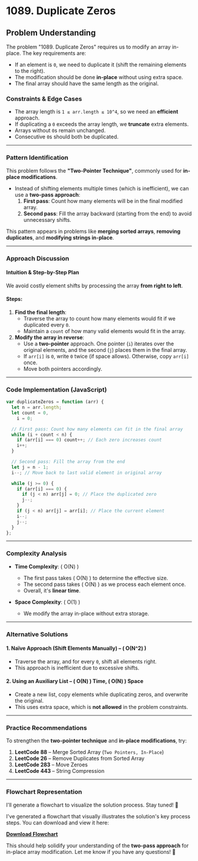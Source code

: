 # **1089. Duplicate Zeros**

## **Problem Understanding**

The problem "1089. Duplicate Zeros" requires us to modify an array in-place. The key requirements are:

- If an element is `0`, we need to duplicate it (shift the remaining elements to the right).
- The modification should be done **in-place** without using extra space.
- The final array should have the same length as the original.

### **Constraints & Edge Cases**

- The array length is `1 ≤ arr.length ≤ 10^4`, so we need an **efficient** approach.
- If duplicating a `0` exceeds the array length, we **truncate** extra elements.
- Arrays without `0`s remain unchanged.
- Consecutive `0`s should both be duplicated.

---

### **Pattern Identification**

This problem follows the **"Two-Pointer Technique"**, commonly used for **in-place modifications**.

- Instead of shifting elements multiple times (which is inefficient), we can use a **two-pass approach**:
  1. **First pass**: Count how many elements will be in the final modified array.
  2. **Second pass**: Fill the array backward (starting from the end) to avoid unnecessary shifts.

This pattern appears in problems like **merging sorted arrays**, **removing duplicates**, and **modifying strings in-place**.

---

### **Approach Discussion**

#### **Intuition & Step-by-Step Plan**

We avoid costly element shifts by processing the array **from right to left**.

#### **Steps:**

1. **Find the final length**:
   - Traverse the array to count how many elements would fit if we duplicated every `0`.
   - Maintain a `count` of how many valid elements would fit in the array.
2. **Modify the array in reverse**:
   - Use a **two-pointer** approach. One pointer (`i`) iterates over the original elements, and the second (`j`) places them in the final array.
   - If `arr[i]` is `0`, write `0` twice (if space allows). Otherwise, copy `arr[i]` once.
   - Move both pointers accordingly.

---

### **Code Implementation (JavaScript)**

```javascript
var duplicateZeros = function (arr) {
  let n = arr.length;
  let count = 0,
    i = 0;

  // First pass: Count how many elements can fit in the final array
  while (i + count < n) {
    if (arr[i] === 0) count++; // Each zero increases count
    i++;
  }

  // Second pass: Fill the array from the end
  let j = n - 1;
  i--; // Move back to last valid element in original array

  while (j >= 0) {
    if (arr[i] === 0) {
      if (j < n) arr[j] = 0; // Place the duplicated zero
      j--;
    }
    if (j < n) arr[j] = arr[i]; // Place the current element
    i--;
    j--;
  }
};
```

---

### **Complexity Analysis**

- **Time Complexity**: \( O(N) \)

  - The first pass takes \( O(N) \) to determine the effective size.
  - The second pass takes \( O(N) \) as we process each element once.
  - Overall, it's **linear time**.

- **Space Complexity**: \( O(1) \)
  - We modify the array in-place without extra storage.

---

### **Alternative Solutions**

#### **1. Naïve Approach (Shift Elements Manually) – \( O(N^2) \)**

- Traverse the array, and for every `0`, shift all elements right.
- This approach is inefficient due to excessive shifts.

#### **2. Using an Auxiliary List – \( O(N) \) Time, \( O(N) \) Space**

- Create a new list, copy elements while duplicating zeros, and overwrite the original.
- This uses extra space, which is **not allowed** in the problem constraints.

---

### **Practice Recommendations**

To strengthen the **two-pointer technique** and **in-place modifications**, try:

1. **LeetCode 88** – Merge Sorted Array (`Two Pointers, In-Place`)
2. **LeetCode 26** – Remove Duplicates from Sorted Array
3. **LeetCode 283** – Move Zeroes
4. **LeetCode 443** – String Compression

---

### **Flowchart Representation**

I'll generate a flowchart to visualize the solution process. Stay tuned! 🚀

I've generated a flowchart that visually illustrates the solution's key process steps. You can download and view it here:

[**Download Flowchart**](sandbox:/mnt/data/duplicate_zeros_flowchart.png)

This should help solidify your understanding of the **two-pass approach** for in-place array modification. Let me know if you have any questions! 🚀
